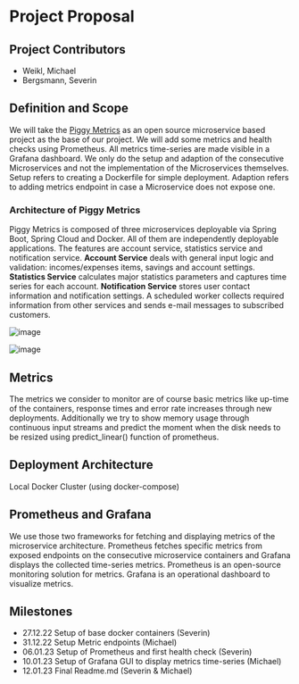 # Project Proposal

## Project Contributors
- Weikl, Michael
- Bergsmann, Severin

## Definition and Scope

We will take the [Piggy Metrics](https://github.com/sqshq/piggymetrics) as an open source 
microservice based project as the base of our project. 
We will add some metrics and health
checks using Prometheus. All metrics time-series
are made visible in a Grafana dashboard. We only do 
the setup and adaption of the consecutive Microservices
and not the implementation of the Microservices themselves.
Setup refers to creating a Dockerfile for simple deployment.
Adaption refers to adding metrics endpoint in case a Microservice
does not expose one.

### Architecture of Piggy Metrics

Piggy Metrics is composed of three microservices deployable via Spring Boot, Spring Cloud and Docker.
All of them are independently deployable applications.
The features are account service, statistics service and notification service.
**Account Service** deals with general input logic and validation: incomes/expenses items, savings and account settings.
**Statistics Service** calculates major statistics parameters and captures time series for each account.
**Notification Service** stores user contact information and notification settings. A scheduled worker collects required information from other services and sends e-mail messages to subscribed customers.

![image](https://user-images.githubusercontent.com/29523118/208733692-89995945-6a30-41c6-ac48-1602512b71f8.png)

![image](https://user-images.githubusercontent.com/29523118/208733840-3179522f-9da6-49c1-a323-f69e3166f144.png)

## Metrics
The metrics we consider to monitor are of course basic metrics like up-time of the containers, response times and error rate increases through new deployments. Additionally we try to show memory usage through continuous input streams and predict the moment when the disk needs to be resized using predict_linear() function of prometheus.

## Deployment Architecture
Local Docker Cluster (using docker-compose)

## Prometheus and Grafana
We use those two frameworks for fetching and displaying metrics of the microservice architecture. Prometheus fetches specific metrics from exposed endpoints on the consecutive microservice containers and Grafana displays the collected time-series metrics. Prometheus is an open-source monitoring solution for metrics. Grafana is an operational dashboard to visualize metrics.

## Milestones
- 27.12.22 Setup of base docker containers (Severin)
- 31.12.22 Setup Metric endpoints (Michael)
- 06.01.23 Setup of Prometheus and first health check (Severin)
- 10.01.23 Setup of Grafana GUI to display metrics time-series (Michael)
- 12.01.23 Final Readme.md (Severin & Michael)
